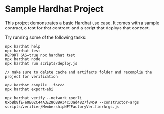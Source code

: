 # Sample Hardhat Project

This project demonstrates a basic Hardhat use case. It comes with a sample contract, a test for that contract, and a script that deploys that contract.

Try running some of the following tasks:

```shell
npx hardhat help
npx hardhat test
REPORT_GAS=true npx hardhat test
npx hardhat node
npx hardhat run scripts/deploy.js

// make sure to delete cache and artifacts folder and recomplie the project for verification

npx hardhat compile --force
npx hardhat export-abi

npx hardhat verify --network goerli  0xbBb8fEFe0E02C44A3E286BBA34c33ad4827f8459 --constructor-args scripts/verifier/MembershipNFTFactoryVerifierArgs.js
```
